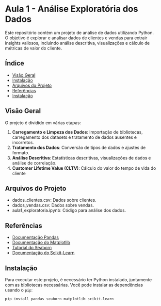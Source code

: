 # Aula 1 - Análise Exploratória dos Dados

Este repositório contém um projeto de análise de dados utilizando Python. O objetivo é explorar e analisar dados de clientes e vendas para extrair insights valiosos, incluindo análise descritiva, visualizações e cálculo de métricas de valor do cliente.

## Índice

- [Visão Geral](#visão-geral)
- [Instalação](#instalação)
- [Arquivos do Projeto](#arquivos-do-projeto)
- [Referências](#referências)
- [Instalação](#instalação)

## Visão Geral

O projeto é dividido em várias etapas:

1. **Carregamento e Limpeza dos Dados**: Importação de bibliotecas, carregamento dos datasets e tratamento de dados ausentes e incorretos.
2. **Tratamento dos Dados**: Conversão de tipos de dados e ajustes de formato.
3. **Análise Descritiva**: Estatísticas descritivas, visualizações de dados e análise de correlação.
4. **Customer Lifetime Value (CLTV)**: Cálculo do valor do tempo de vida do cliente

## Arquivos do Projeto

- dados_clientes.csv: Dados sobre clientes.
- dados_vendas.csv: Dados sobre vendas.
- aula1_exploratoria.ipynb: Código para análise dos dados.

## Referências 

- [Documentação Pandas](#https://pandas.pydata.org/docs/reference/frame.html)
- [Documentação do Matplotlib](#https://matplotlib.org/stable/users/index.html)
- [Tutorial do Seaborn](#https://seaborn.pydata.org/tutorial.html)
- [Documentação do Scikit-Learn](#https://scikit-learn.org/stable/)

## Instalação

Para executar este projeto, é necessário ter Python instalado, juntamente com as bibliotecas necessárias. Você pode instalar as dependências usando o `pip`:

```bash
pip install pandas seaborn matplotlib scikit-learn